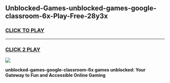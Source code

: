 
## Unblocked-Games-unblocked-games-google-classroom-6x-Play-Free-28y3x
<h3>
<a href="https://premium76.site?title=unblocked-games-google-classroom-6x&ref=24M">CLICK TO PLAY</a></h3>
<hr>

<h3>
<a href="https://premium76.site?title=unblocked-games-google-classroom-6x&ref=24M">CLICK 2 PLAY</a>
  
</h3>

<a href="https://premium76.site?title=unblocked-games-google-classroom-6x&ref=24M"><img src="https://clearcache.store/games.png"></a>


**unblocked-games-google-classroom-6x games unblocked: Your Gateway to Fun and Accessible Online Gaming**
